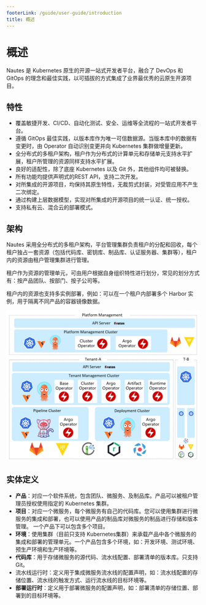 ```yaml
---
footerLink: /guide/user-guide/introduction
title: 概述
---
```


# 概述

Nautes 是 Kubernetes 原生的开源一站式开发者平台，融合了 DevOps 和 GitOps 的理念和最佳实践，以可插拔的方式集成了业界最优秀的云原生开源项目。

## 特性

- 覆盖敏捷开发、CI/CD、自动化测试、安全、运维等全流程的一站式开发者平台。
- 遵循 GitOps 最佳实践，以版本库作为唯一可信数据源。当版本库中的数据有变更时，由 Operator 自动识别变更并向 Kubernetes 集群做增量更新。
- 全分布式的多租户架构，租户作为分布式的计算单元和存储单元支持水平扩展，租户所管理的资源同样支持水平扩展。
- 良好的适配性，除了底座 Kubernetes 以及 Git 外，其他组件均可被替换。
- 所有功能均提供声明式的REST API，支持二次开发。
- 对所集成的开源项目，均保持其原生特性，无裁剪式封装，对受管应用不产生二次绑定。
- 通过构建上层数据模型，实现对所集成的开源项目的统一认证、统一授权。
- 支持私有云、混合云的部署模式。

## 架构

Nautes 采用全分布式的多租户架构，平台管理集群负责租户的分配和回收，每个租户独占一套资源（包括代码库、密钥库、制品库、认证服务器、集群等），租户内的资源由租户管理集群进行管理。

租户作为资源的管理单元，可由用户根据自身组织特性进行划分，常见的划分方式有：按产品团队、按部门、按子公司等。

租户内的资源也支持多实例部署，例如：可以在一个租户内部署多个 Harbor 实例，用于隔离不同产品的容器镜像数据。

![](./../images/brief-architecture.png)

## 实体定义

- **产品**：对应一个软件系统，包含团队、微服务、及制品库。产品可以被租户管理员授权使用指定的 Kubernetes 集群。
- **项目**：对应一个微服务，每个微服务有自己的代码库。您可以使用集群进行微服务的集成和部署，也可以使用产品的制品库对微服务的制品进行存储和版本管理。 一个产品下可以包含多个项目。
- **环境**：使用集群（目前只支持 Kubernetes集群）来承载产品中各个微服务的集成和部署的管理单元。一个产品包含多个环境，如：开发环境、测试环境、预生产环境和生产环境等。
- **代码库**：用于存储微服务的源代码、流水线配置、部署清单的版本库。只支持 Git。
- 流水线运行时：定义用于集成微服务流水线的配置声明，如：流水线配置的存储位置、流水线的触发方式、运行流水线的目标环境等。
- **部署运行时**：定义用于部署微服务的配置声明，如：部署清单的存储位置、部署到的目标环境等。